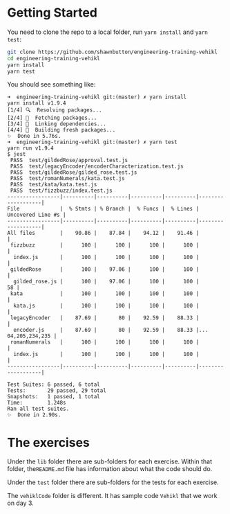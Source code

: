 # Getting Started
You need to clone the repo to a local folder, run `yarn install` and
`yarn test`:
```bash
git clone https://github.com/shawnbutton/engineering-training-vehikl
cd engineering-training-vehikl
yarn install
yarn test
```

You should see something like:

```
➜  engineering-training-vehikl git:(master) ✗ yarn install       
yarn install v1.9.4
[1/4] 🔍  Resolving packages...
[2/4] 🚚  Fetching packages...
[3/4] 🔗  Linking dependencies...
[4/4] 📃  Building fresh packages...
✨  Done in 5.76s.
➜  engineering-training-vehikl git:(master) ✗ yarn test
yarn run v1.9.4
$ jest
 PASS  test/gildedRose/approval.test.js
 PASS  test/legacyEncoder/encoderCharacterization.test.js
 PASS  test/gildedRose/gilded_rose.test.js
 PASS  test/romanNumerals/kata.test.js
 PASS  test/kata/kata.test.js
 PASS  test/fizzbuzz/index.test.js
-----------------|----------|----------|----------|----------|-------------------|
File             |  % Stmts | % Branch |  % Funcs |  % Lines | Uncovered Line #s |
-----------------|----------|----------|----------|----------|-------------------|
All files        |    90.86 |    87.84 |    94.12 |    91.46 |                   |
 fizzbuzz        |      100 |      100 |      100 |      100 |                   |
  index.js       |      100 |      100 |      100 |      100 |                   |
 gildedRose      |      100 |    97.06 |      100 |      100 |                   |
  gilded_rose.js |      100 |    97.06 |      100 |      100 |                58 |
 kata            |      100 |      100 |      100 |      100 |                   |
  kata.js        |      100 |      100 |      100 |      100 |                   |
 legacyEncoder   |    87.69 |       80 |    92.59 |    88.33 |                   |
  encoder.js     |    87.69 |       80 |    92.59 |    88.33 |... 04,205,234,235 |
 romanNumerals   |      100 |      100 |      100 |      100 |                   |
  index.js       |      100 |      100 |      100 |      100 |                   |
-----------------|----------|----------|----------|----------|-------------------|

Test Suites: 6 passed, 6 total
Tests:       29 passed, 29 total
Snapshots:   1 passed, 1 total
Time:        1.248s
Ran all test suites.
✨  Done in 2.90s.
```
# The exercises
Under the `lib` folder there are sub-folders for each exercise. Within that folder, the`README.md` file has information about what the
code should do.

Under the `test` folder there are sub-folders for the tests for each exercise.

The `vehiklCode` folder is different. 
It has sample code `Vehikl` that we work on day 3.
